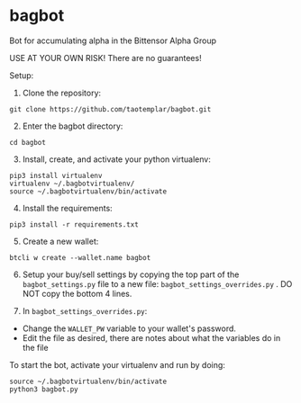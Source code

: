 # bagbot
Bot for accumulating alpha in the Bittensor Alpha Group

USE AT YOUR OWN RISK!  There are no guarantees!


Setup:

1. Clone the repository:

```
git clone https://github.com/taotemplar/bagbot.git
```


2. Enter the bagbot directory:

```
cd bagbot
```

3. Install, create, and activate your python virtualenv:

```
pip3 install virtualenv
virtualenv ~/.bagbotvirtualenv/
source ~/.bagbotvirtualenv/bin/activate

```

4. Install the requirements:

```
pip3 install -r requirements.txt
```

5. Create a new wallet:

```
btcli w create --wallet.name bagbot
```

6. Setup your buy/sell settings by copying the top part of the `bagbot_settings.py` file to a new file: `bagbot_settings_overrides.py` .   DO NOT copy the bottom 4 lines.

7. In `bagbot_settings_overrides.py`:
 
* Change the `WALLET_PW` variable to your wallet's password.
* Edit the file as desired, there are notes about what the variables do in the file


To start the bot, activate your virtualenv and run by doing:

```
source ~/.bagbotvirtualenv/bin/activate
python3 bagbot.py
```
